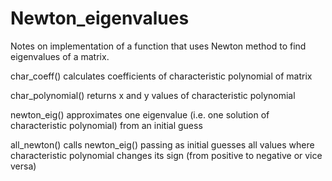 # Newton_eigenvalues
Notes on implementation of a function that uses Newton method to find eigenvalues of a matrix.

char_coeff() calculates coefficients of characteristic polynomial of matrix

char_polynomial() returns x and y values of characteristic polynomial

newton_eig() approximates one eigenvalue (i.e. one solution of characteristic polynomial) from an initial guess

all_newton() calls newton_eig() passing as initial guesses all values where characteristic polynomial changes its sign (from positive to negative or vice versa)
